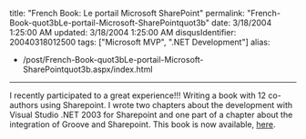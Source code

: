 title: "French Book: Le portail Microsoft SharePoint"
permalink: "French-Book-quot3bLe-portail-Microsoft-SharePointquot3b"
date: 3/18/2004 1:25:00 AM
updated: 3/18/2004 1:25:00 AM
disqusIdentifier: 20040318012500
tags: ["Microsoft MVP", ".NET Development"]
alias:
 - /post/French-Book-quot3bLe-portail-Microsoft-SharePointquot3b.aspx/index.html
---
I recently participated to a great experience!!! Writing a book with 12 co-authors using Sharepoint. I wrote two chapters about the development with Visual Studio .NET 2003 for Sharepoint and one part of a chapter about the integration of Groove and Sharepoint. This book is now available, [here](http://www.lavoisier.fr/fr/livres/index.asp?texte=2746208530&select=isbn&from=Hermes).
